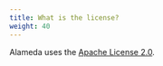 ```yaml
---
title: What is the license?
weight: 40
---
```


Alameda uses the [Apache License 2.0](https://www.apache.org/licenses/LICENSE-2.0.html).
